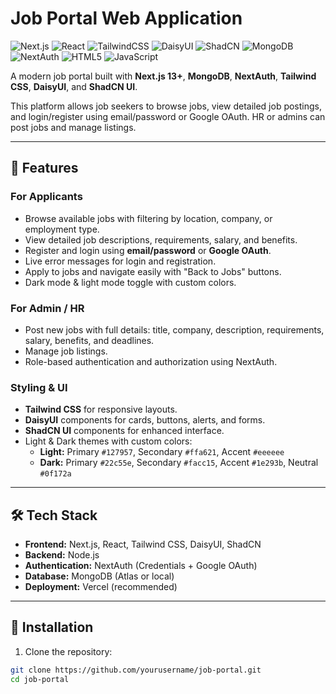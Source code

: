 # Job Portal Web Application

![Next.js](https://img.shields.io/badge/Next.js-000000?logo=next.js&logoColor=white&style=flat-square)
![React](https://img.shields.io/badge/React-61DAFB?logo=react&logoColor=black&style=flat-square)
![TailwindCSS](https://img.shields.io/badge/TailwindCSS-06B6D4?logo=tailwind-css&logoColor=white&style=flat-square)
![DaisyUI](https://img.shields.io/badge/DaisyUI-F7DF1E?logo=&logoColor=black&style=flat-square)
![ShadCN](https://img.shields.io/badge/ShadCN-000000?logo=&logoColor=white&style=flat-square)
![MongoDB](https://img.shields.io/badge/MongoDB-47A248?logo=mongodb&logoColor=white&style=flat-square)
![NextAuth](https://img.shields.io/badge/NextAuth-000000?logo=&logoColor=white&style=flat-square)
![HTML5](https://img.shields.io/badge/HTML5-E34F26?logo=html5&logoColor=white&style=flat-square)
![JavaScript](https://img.shields.io/badge/JavaScript-F7DF1E?logo=javascript&logoColor=black&style=flat-square)

A modern job portal built with **Next.js 13+**, **MongoDB**, **NextAuth**, **Tailwind CSS**, **DaisyUI**, and **ShadCN UI**.  

This platform allows job seekers to browse jobs, view detailed job postings, and login/register using email/password or Google OAuth. HR or admins can post jobs and manage listings.

---

## 🚀 Features

### For Applicants
- Browse available jobs with filtering by location, company, or employment type.
- View detailed job descriptions, requirements, salary, and benefits.
- Register and login using **email/password** or **Google OAuth**.
- Live error messages for login and registration.
- Apply to jobs and navigate easily with "Back to Jobs" buttons.
- Dark mode & light mode toggle with custom colors.

### For Admin / HR
- Post new jobs with full details: title, company, description, requirements, salary, benefits, and deadlines.
- Manage job listings.
- Role-based authentication and authorization using NextAuth.

### Styling & UI
- **Tailwind CSS** for responsive layouts.
- **DaisyUI** components for cards, buttons, alerts, and forms.
- **ShadCN UI** components for enhanced interface.
- Light & Dark themes with custom colors:
  - **Light:** Primary `#127957`, Secondary `#ffa621`, Accent `#eeeeee`
  - **Dark:** Primary `#22c55e`, Secondary `#facc15`, Accent `#1e293b`, Neutral `#0f172a`

---

## 🛠 Tech Stack

- **Frontend:** Next.js, React, Tailwind CSS, DaisyUI, ShadCN
- **Backend:** Node.js
- **Authentication:** NextAuth (Credentials + Google OAuth)
- **Database:** MongoDB (Atlas or local)
- **Deployment:** Vercel (recommended)

---

## 🔧 Installation

1. Clone the repository:  
```bash
git clone https://github.com/yourusername/job-portal.git
cd job-portal
